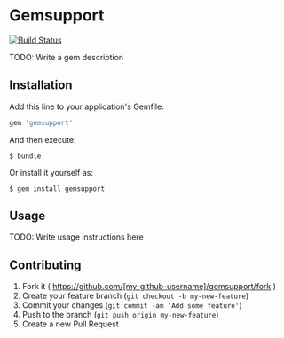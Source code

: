 # Gemsupport
[![Build Status](https://travis-ci.org/mdouchement/gemsupport.svg?branch=master)](https://travis-ci.org/mdouchement/gemsupport)

TODO: Write a gem description

## Installation

Add this line to your application's Gemfile:

```ruby
gem 'gemsupport'
```

And then execute:

    $ bundle

Or install it yourself as:

    $ gem install gemsupport

## Usage

TODO: Write usage instructions here

## Contributing

1. Fork it ( https://github.com/[my-github-username]/gemsupport/fork )
2. Create your feature branch (`git checkout -b my-new-feature`)
3. Commit your changes (`git commit -am 'Add some feature'`)
4. Push to the branch (`git push origin my-new-feature`)
5. Create a new Pull Request
